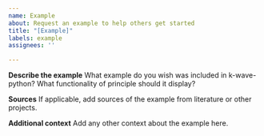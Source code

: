 ```yaml
---
name: Example
about: Request an example to help others get started
title: "[Example]"
labels: example
assignees: ''

---
```


**Describe the example**
What example do you wish was included in k-wave-python?  What functionality of principle should it display?

**Sources**
If applicable, add sources of the example from literature or other projects.

**Additional context**
Add any other context about the example here.
